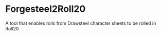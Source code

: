 # Forgesteel2Roll20
A tool that enables rolls from Drawsteel character sheets to be rolled in Roll20
